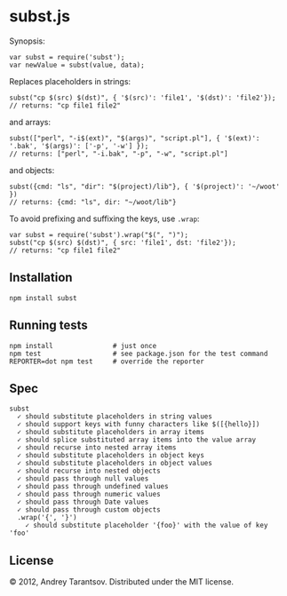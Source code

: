 # subst.js

Synopsis:

    var subst = require('subst');
    var newValue = subst(value, data);

Replaces placeholders in strings:

    subst("cp $(src) $(dst)", { '$(src)': 'file1', '$(dst)': 'file2'});
    // returns: "cp file1 file2"

and arrays:

    subst(["perl", "-i$(ext)", "$(args)", "script.pl"], { '$(ext)': '.bak', '$(args)': ['-p', '-w'] });
    // returns: ["perl", "-i.bak", "-p", "-w", "script.pl"]

and objects:

    subst({cmd: "ls", "dir": "$(project)/lib"}, { '$(project)': '~/woot' })
    // returns: {cmd: "ls", dir: "~/woot/lib"}

To avoid prefixing and suffixing the keys, use `.wrap`:

    var subst = require('subst').wrap("$(", ")");
    subst("cp $(src) $(dst)", { src: 'file1', dst: 'file2'});
    // returns: "cp file1 file2"


## Installation

    npm install subst

## Running tests

    npm install               # just once
    npm test                  # see package.json for the test command
    REPORTER=dot npm test     # override the reporter

## Spec

    subst
      ✓ should substitute placeholders in string values
      ✓ should support keys with funny characters like $([{hello}])
      ✓ should substitute placeholders in array items
      ✓ should splice substituted array items into the value array
      ✓ should recurse into nested array items
      ✓ should substitute placeholders in object keys
      ✓ should substitute placeholders in object values
      ✓ should recurse into nested objects
      ✓ should pass through null values
      ✓ should pass through undefined values
      ✓ should pass through numeric values
      ✓ should pass through Date values
      ✓ should pass through custom objects
      .wrap('{', '}')
        ✓ should substitute placeholder '{foo}' with the value of key 'foo'

## License

© 2012, Andrey Tarantsov. Distributed under the MIT license.
